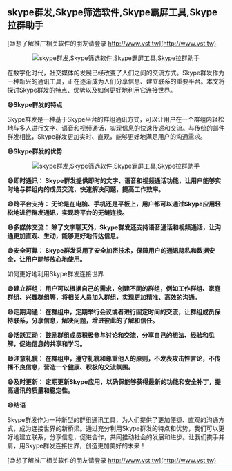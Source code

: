 ## **skype群发,Skype筛选软件,Skype霸屏工具,Skype拉群助手**

[😍想了解推广相关软件的朋友请登录 http://www.vst.tw](http://www.vst.tw)

 <center><img src="https://vst.tw/MP4/tuiguang/png/2.png" alt="skype群发,Skype筛选软件,Skype霸屏工具,Skype拉群助手"></center>

在数字化时代，社交媒体的发展已经改变了人们之间的交流方式。Skype群发作为一种新兴的通讯工具，正在逐渐成为人们分享信息、建立联系的重要平台。本文将探讨Skype群发的特点、优势以及如何更好地利用它连接世界。

**😄Skype群发的特点**

Skype群发是一种基于Skype平台的群组通讯方式，可以让用户在一个群组内轻松地与多人进行文字、语音和视频通话，实现信息的快速传递和交流。与传统的邮件群发相比，Skype群发更加实时、直观，能够更好地满足用户的沟通需求。

**😄Skype群发的优势**

 <center><img src="https://vst.tw/MP4/tuiguang/png/3.png" alt="skype群发,Skype筛选软件,Skype霸屏工具,Skype拉群助手"></center>

**😄即时通讯： Skype群发提供即时的文字、语音和视频通话功能，让用户能够实时地与群组内的成员交流，快速解决问题，提高工作效率。**

**😄跨平台支持： 无论是在电脑、手机还是平板上，用户都可以通过Skype应用轻松地进行群发通讯，实现跨平台的无缝连接。**

**😄多媒体交流： 除了文字聊天外，Skype群发还支持语音通话和视频通话，让沟通更加直观、生动，能够更好地传达信息。**

**😄安全可靠： Skype群发采用了安全加密技术，保障用户的通讯隐私和数据安全，让用户能够放心地使用。**

如何更好地利用Skype群发连接世界

**😄建立群组： 用户可以根据自己的需求，创建不同的群组，例如工作群组、家庭群组、兴趣群组等，将相关人员加入群组，实现更加精准、高效的沟通。**

**😄定期沟通： 在群组中，定期举行会议或者进行固定时间的交流，让群组成员保持联系，分享信息，解决问题，增进彼此的了解和信任。**

**😄活跃互动： 鼓励群组成员积极参与讨论和交流，分享自己的想法、经验和见解，促进信息的共享和学习。**

**😄注意礼貌： 在群组中，遵守礼貌和尊重他人的原则，不发表攻击性言论，不传播不良信息，营造一个健康、积极的交流氛围。**

**😄及时更新： 定期更新Skype应用，以确保能够获得最新的功能和安全补丁，提高通讯的质量和稳定性。**

**😄结语**

Skype群发作为一种新型的群组通讯工具，为人们提供了更加便捷、直观的沟通方式，成为连接世界的新桥梁。通过充分利用Skype群发的特点和优势，我们可以更好地建立联系，分享信息，促进合作，共同推动社会的发展和进步。让我们携手并肩，用Skype群发连接世界，创造更加美好的未来！

[😍想了解推广相关软件的朋友请登录 http://www.vst.tw](http://www.vst.tw)



